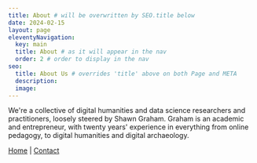 ```yaml
---
title: About # will be overwritten by SEO.title below
date: 2024-02-15
layout: page
eleventyNavigation:
  key: main
  title: About # as it will appear in the nav
  order: 2 # order to display in the nav
seo:
  title: About Us # overrides 'title' above on both Page and META
  description:
  image:
---
```


We're a collective of digital humanities and data science researchers and practitioners, loosely steered by Shawn Graham. Graham is an academic and entrepreneur, with twenty years' experience in everything from online pedagogy, to digital humanities and digital archaeology.

[Home](/)  |  [Contact](/contact)
